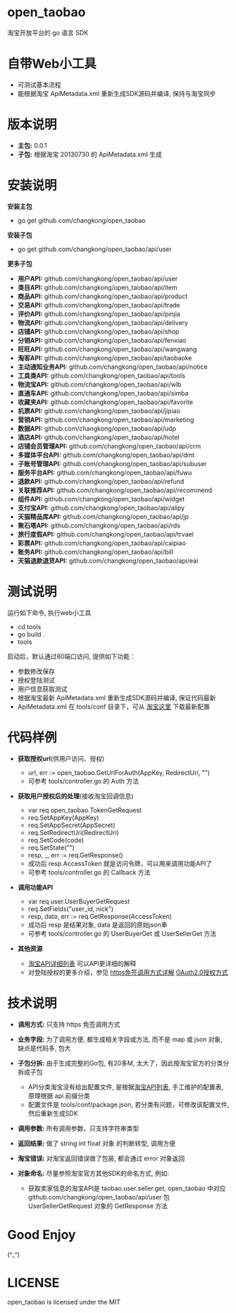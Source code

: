 open_taobao
===========

淘宝开放平台的 go 语言 SDK

自带Web小工具
=============
* 可测试基本流程
* 能根据淘宝 ApiMetadata.xml 重新生成SDK源码并编译, 保持与淘宝同步

版本说明
========

* **主包:** 0.0.1
* **子包:** 根据淘宝 20130730 的 ApiMetadata.xml 生成

安装说明
========

**安装主包**

* go get github.com/changkong/open_taobao

**安装子包**

* go get github.com/changkong/open_taobao/api/user

**更多子包**

* **用户API:**  github.com/changkong/open_taobao/api/user
* **类目API:**  github.com/changkong/open_taobao/api/item
* **商品API:**  github.com/changkong/open_taobao/api/product
* **交易API:**  github.com/changkong/open_taobao/api/trade
* **评价API:**  github.com/changkong/open_taobao/api/pinjia
* **物流API:**  github.com/changkong/open_taobao/api/delivery
* **店铺API:**  github.com/changkong/open_taobao/api/shop
* **分销API:**  github.com/changkong/open_taobao/api/fenxiao
* **旺旺API:**  github.com/changkong/open_taobao/api/wangwang
* **淘客API:**  github.com/changkong/open_taobao/api/taobaoke
* **主动通知业务API:**  github.com/changkong/open_taobao/api/notice
* **工具类API:**  github.com/changkong/open_taobao/api/tools
* **物流宝API:**  github.com/changkong/open_taobao/api/wlb
* **直通车API:**  github.com/changkong/open_taobao/api/simba
* **收藏夹API:**  github.com/changkong/open_taobao/api/favorite
* **机票API:**  github.com/changkong/open_taobao/api/jipiao
* **营销API:**  github.com/changkong/open_taobao/api/marketing
* **数据API:**  github.com/changkong/open_taobao/api/udp
* **酒店API:**  github.com/changkong/open_taobao/api/hotel
* **店铺会员管理API:**  github.com/changkong/open_taobao/api/crm
* **多媒体平台API:**  github.com/changkong/open_taobao/api/dmt
* **子账号管理API:**  github.com/changkong/open_taobao/api/subuser
* **服务平台API:**  github.com/changkong/open_taobao/api/fuwu
* **退款API:**  github.com/changkong/open_taobao/api/refund
* **关联推荐API:**  github.com/changkong/open_taobao/api/recommend
* **组件API:**  github.com/changkong/open_taobao/api/widget
* **支付宝API:**  github.com/changkong/open_taobao/api/alipy
* **天猫精品库API:**  github.com/changkong/open_taobao/api/jp
* **聚石塔API:**  github.com/changkong/open_taobao/api/rds
* **旅行度假API:**  github.com/changkong/open_taobao/api/trvael
* **彩票API:**  github.com/changkong/open_taobao/api/caipiao
* **账务API:**  github.com/changkong/open_taobao/api/bill
* **天猫退款退货API:**  github.com/changkong/open_taobao/api/eai

测试说明
========

运行如下命令, 执行web小工具

* cd tools
* go build .
* tools

启动后，默认通过80端口访问, 提供如下功能：

* 参数修改保存
* 授权登陆测试
* 用户信息获取测试
* 根据淘宝最新 ApiMetadata.xml 重新生成SDK源码并编译, 保证代码最新
* ApiMetadata.xml 在 tools/conf 目录下，可从 [淘宝这里](http://api.taobao.com/myresources/standardSdk.htm) 下载最新配置

代码样例
========

* **获取授权url**(供用户访问、授权)

  * url, err := open_taobao.GetUrlForAuth(AppKey, RedirectUri, "")
  * 可参考 tools/controller.go 的 Auth 方法
  
* **获取用户授权后的处理**(接收淘宝回调信息)

  * var req open_taobao.TokenGetRequest
  * req.SetAppKey(AppKey)
  * req.SetAppSecret(AppSecret)
  * req.SetRedirectUri(RedirectUri)
  * req.SetCode(code)
  * req.SetState("")
  * resp, _, err := req.GetResponse()
  * 成功后 resp.AccessToken 就是访问令牌，可以用来调用功能API了
  * 可参考 tools/controller.go 的 Callback 方法

* **调用功能API**

  * var req user.UserBuyerGetRequest
  * req.SetFields("user_id, nick")
  * resp, data, err := req.GetResponse(AccessToken)
  * 成功后 resp 是结果对象, data 是返回的原始json串
  * 可参考 tools/controller.go 的 UserBuyerGet 或 UserSellerGet 方法

* **其他资源**

  * [淘宝API详细列表](http://open.taobao.com/doc/category_list.htm?id=102) 可以API更详细的解释
  * 对登陆授权的更多介绍，参见  [https免签调用方式详解](http://open.taobao.com/doc/detail.htm?id=994) [OAuth2.0授权方式](http://open.taobao.com/doc/detail.htm?id=118)

技术说明
========

* **调用方式:** 只支持 https 免签调用方式
* **业务字段:** 为了调用方便, 都生成相关字段或方法, 而不是 map 或 json 对象, 缺点是代码多, 包大
* **子包分拆:** 由于生成完整的Go包, 有20多M, 太大了，因此按淘宝官方的分类分拆成子包

  * API分类淘宝没有给出配置文件, 是根据[淘宝API列表](http://open.taobao.com/doc/category_list.htm?id=102), 手工维护的配置表, 原理根据 api 前缀分类
  * 配置文件是 tools/conf/package.json, 若分类有问题，可修改该配置文件, 然后重新生成SDK
* **调用参数:** 所有调用参数，只支持字符串类型
* **返回结果:** 做了 string int float 对象 的判断转型, 调用方便
* **淘宝错误:** 对淘宝返回错误做了包装, 都会通过 error 对象返回
* **对象命名:** 尽量参照淘宝官方其他SDK的命名方式, 例如:

  * 获取卖家信息的淘宝API是 taobao.user.seller.get, open_taobao 中对应 github.com/changkong/open_taobao/api/user 包 UserSellerGetRequest 对象的 GetResponse 方法

Good Enjoy
==========

(^_^)

LICENSE
=======
open_taobao is licensed under the MIT
